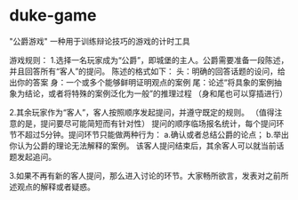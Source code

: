 # duke-game
"公爵游戏" 一种用于训练辩论技巧的游戏的计时工具


游戏规则：
1.选择一名玩家成为“公爵”，即城堡的主人。公爵需要准备一段陈述，并且回答所有“客人”的提问。
	陈述的格式如下：
	头：明确的回答话题的设问，给出你的答案
	身：一个或多个能够鲜明证明观点的案例
	尾：论述“将具象的案例抽象为结论，或者将特殊的案例泛化为一般”的推理过程
	（身和尾也可以穿插进行）

2.其余玩家作为“客人”，客人按照顺序发起提问，并遵守既定的规则。
	（值得注意的是，提问要尽可能简短而有针对性）
	提问的顺序临场报名统计，每个提问环节不超过5分钟。提问环节只能做两种行为：
a.确认或者总结公爵的论点；
b.举出你认为公爵的理论无法解释的案例。
	该客人提问结束后，其余客人可以就当前话题发起追问。

3.如果不再有新的客人提问，那么进入讨论的环节。大家畅所欲言，发表对之前所述观点的解释或者疑惑。
